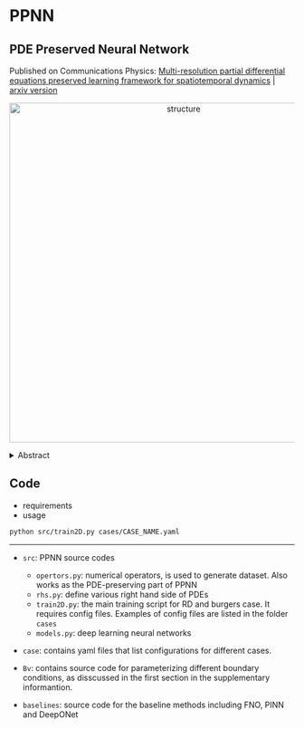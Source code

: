 # PPNN
## PDE Preserved Neural Network

Published on Communications Physics: [Multi-resolution partial differential equations preserved learning framework for spatiotemporal dynamics](https://www.nature.com/articles/s42005-024-01521-z) | [arxiv version](https://arxiv.org/pdf/2205.03990.pdf)

<p align="center"><img src="docs/demo/PDE_preserved_schematic.png" alt="structure" align="center" width="600px"></p>

<details>
<summary>Abstract</summary>

Traditional data-driven deep learning models often struggle with high training costs, error accumulation, and poor generalizability in complex physical processes. Physics-informed deep learning (PiDL) addresses these challenges by incorporating physical principles into the model. Most PiDL approaches regularize training by embedding governing equations into the loss function, yet this depends heavily on extensive hyperparameter tuning to weigh each loss term. To this end, we propose to leverage physics prior knowledge by “baking” the discretized governing equations into the neural network architecture via the connection between the partial differential
equations (PDE) operators and network structures, resulting in a PDE-preserved neural network (PPNN). This method, embedding discretized PDEs through convolutional residual networks in a multi-resolution setting, largely improves the generalizability and long-term prediction accuracy, outperforming conventional black-box models. The effectiveness and merit of the proposed methods have been demonstrated across various spatiotemporal dynamical systems governed by spatiotemporal PDEs, including reaction-diffusion, Burgers’, and Navier-Stokes equations.

* results
    * Navier-Stokes equation 
<p align="center"><img src="docs/demo/ns.gif" alt="structure" align="center" width="600px"></p>

</details>


## Code
* requirements
* usage
```bash
python src/train2D.py cases/CASE_NAME.yaml
```
----
* `src`: PPNN source codes
    * `opertors.py`: numerical operators, is used to generate dataset. Also works as the PDE-preserving part of PPNN
    * `rhs.py`: define various right hand side of PDEs
    * `train2D.py`: the main training script for RD and burgers case. It requires config files. Examples of config files are listed in the folder `cases`
    * `models.py`: deep learning neural networks

* `case`: contains yaml files that list configurations for different cases. 

* `Bv`: contains source code for parameterizing different boundary conditions, as disscussed in the first section in the supplementary informantion.

* `baselines`: source code for the baseline methods including FNO, PINN and DeepONet




